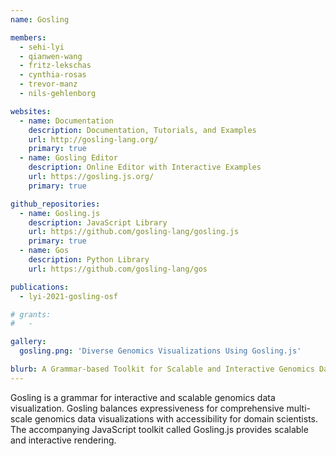 ```yaml
---
name: Gosling

members:
  - sehi-lyi
  - qianwen-wang
  - fritz-lekschas
  - cynthia-rosas
  - trevor-manz
  - nils-gehlenborg

websites:
  - name: Documentation
    description: Documentation, Tutorials, and Examples
    url: http://gosling-lang.org/
    primary: true
  - name: Gosling Editor
    description: Online Editor with Interactive Examples
    url: https://gosling.js.org/
    primary: true

github_repositories:
  - name: Gosling.js
    description: JavaScript Library
    url: https://github.com/gosling-lang/gosling.js
    primary: true
  - name: Gos
    description: Python Library
    url: https://github.com/gosling-lang/gos

publications:
  - lyi-2021-gosling-osf

# grants:
#   - 

gallery:
  gosling.png: 'Diverse Genomics Visualizations Using Gosling.js'

blurb: A Grammar-based Toolkit for Scalable and Interactive Genomics Data Visualization
---
```

Gosling is a grammar for interactive and scalable genomics data visualization. Gosling balances expressiveness for comprehensive multi-scale genomics data visualizations with accessibility for domain scientists. The accompanying JavaScript toolkit called Gosling.js provides scalable and interactive rendering.
